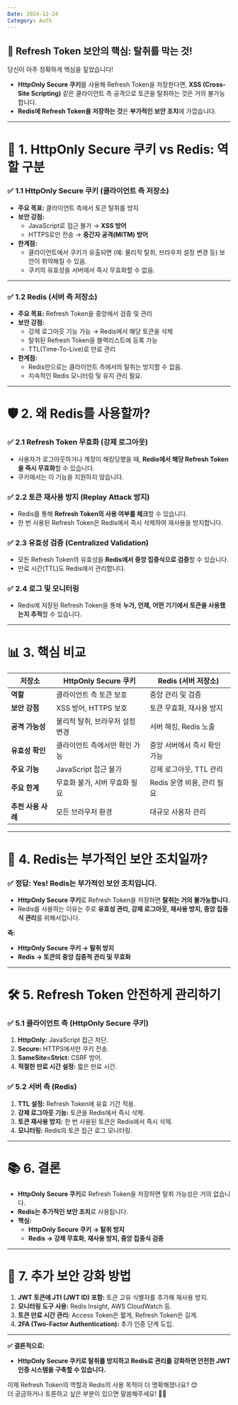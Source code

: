 ```yaml
---
Date: 2024-12-24
Category: Auth
---
```

## 🔐 **Refresh Token 보안의 핵심: 탈취를 막는 것!**

당신이 아주 정확하게 핵심을 짚었습니다!

- **HttpOnly Secure 쿠키**를 사용해 Refresh Token을 저장한다면, **XSS (Cross-Site Scripting)** 같은 클라이언트 측 공격으로 토큰을 탈취하는 것은 거의 불가능합니다.
- **Redis에 Refresh Token을 저장하는 것**은 **부가적인 보안 조치**에 가깝습니다.

---

# 🚀 **1. HttpOnly Secure 쿠키 vs Redis: 역할 구분**

### ✅ **1.1 HttpOnly Secure 쿠키 (클라이언트 측 저장소)**

- **주요 목표:** 클라이언트 측에서 토큰 탈취를 방지
- **보안 강점:**
    - JavaScript로 접근 불가 → **XSS 방어**
    - HTTPS로만 전송 → **중간자 공격(MITM) 방어**
- **한계점:**
    - 클라이언트에서 쿠키가 유출되면 (예: 물리적 탈취, 브라우저 설정 변경 등) 보안이 취약해질 수 있음.
    - 쿠키의 유효성을 서버에서 즉시 무효화할 수 없음.

---

### ✅ **1.2 Redis (서버 측 저장소)**

- **주요 목표:** Refresh Token을 중앙에서 검증 및 관리
- **보안 강점:**
    - 강제 로그아웃 기능 가능 → Redis에서 해당 토큰을 삭제
    - 탈취된 Refresh Token을 블랙리스트에 등록 가능
    - TTL(Time-To-Live)로 만료 관리
- **한계점:**
    - Redis만으로는 클라이언트 측에서의 탈취는 방지할 수 없음.
    - 지속적인 Redis 모니터링 및 유지 관리 필요.

---

# 🛡️ **2. 왜 Redis를 사용할까?**

### ✅ **2.1 Refresh Token 무효화 (강제 로그아웃)**

- 사용자가 로그아웃하거나 계정이 해킹당했을 때, **Redis에서 해당 Refresh Token을 즉시 무효화**할 수 있습니다.
- 쿠키에서는 이 기능을 지원하지 않습니다.

### ✅ **2.2 토큰 재사용 방지 (Replay Attack 방지)**

- Redis를 통해 **Refresh Token의 사용 여부를 체크**할 수 있습니다.
- 한 번 사용된 Refresh Token은 Redis에서 즉시 삭제하여 재사용을 방지합니다.

### ✅ **2.3 유효성 검증 (Centralized Validation)**

- 모든 Refresh Token의 유효성을 **Redis에서 중앙 집중식으로 검증**할 수 있습니다.
- 만료 시간(TTL)도 Redis에서 관리합니다.

### ✅ **2.4 로그 및 모니터링**

- Redis에 저장된 Refresh Token을 통해 **누가, 언제, 어떤 기기에서 토큰을 사용했는지 추적**할 수 있습니다.

---

# 📊 **3. 핵심 비교**

|**저장소**|**HttpOnly Secure 쿠키**|**Redis (서버 저장소)**|
|---|---|---|
|**역할**|클라이언트 측 토큰 보호|중앙 관리 및 검증|
|**보안 강점**|XSS 방어, HTTPS 보호|토큰 무효화, 재사용 방지|
|**공격 가능성**|물리적 탈취, 브라우저 설정 변경|서버 해킹, Redis 노출|
|**유효성 확인**|클라이언트 측에서만 확인 가능|중앙 서버에서 즉시 확인 가능|
|**주요 기능**|JavaScript 접근 불가|강제 로그아웃, TTL 관리|
|**주요 한계**|무효화 불가, 서버 무효화 필요|Redis 운영 비용, 관리 필요|
|**추천 사용 사례**|모든 브라우저 환경|대규모 사용자 관리|

---

# 🎯 **4. Redis는 부가적인 보안 조치일까?**

### ✅ **정답:** **Yes! Redis는 부가적인 보안 조치입니다.**

- **HttpOnly Secure 쿠키**로 Refresh Token을 저장하면 **탈취는 거의 불가능합니다.**
- Redis를 사용하는 이유는 주로 **유효성 관리, 강제 로그아웃, 재사용 방지, 중앙 집중식 관리**를 위해서입니다.

**즉:**

- **HttpOnly Secure 쿠키 → 탈취 방지**
- **Redis → 토큰의 중앙 집중적 관리 및 무효화**

---

# 🛠️ **5. Refresh Token 안전하게 관리하기**

### ✅ **5.1 클라이언트 측 (HttpOnly Secure 쿠키)**

1. **HttpOnly:** JavaScript 접근 차단.
2. **Secure:** HTTPS에서만 쿠키 전송.
3. **SameSite=Strict:** CSRF 방어.
4. **적절한 만료 시간 설정:** 짧은 만료 시간.

### ✅ **5.2 서버 측 (Redis)**

1. **TTL 설정:** Refresh Token에 유효 기간 적용.
2. **강제 로그아웃 기능:** 토큰을 Redis에서 즉시 삭제.
3. **토큰 재사용 방지:** 한 번 사용된 토큰은 Redis에서 즉시 삭제.
4. **모니터링:** Redis의 토큰 접근 로그 모니터링.

---

# 📚 **6. 결론**

- **HttpOnly Secure 쿠키**로 Refresh Token을 저장하면 탈취 가능성은 거의 없습니다.
- **Redis는 추가적인 보안 조치**로 사용됩니다.
- **핵심:**
    - **HttpOnly Secure 쿠키 → 탈취 방지**
    - **Redis → 강제 무효화, 재사용 방지, 중앙 집중식 검증**

---

# 🚀 **7. 추가 보안 강화 방법**

1. **JWT 토큰에 JTI (JWT ID) 포함:** 토큰 고유 식별자를 추가해 재사용 방지.
2. **모니터링 도구 사용:** Redis Insight, AWS CloudWatch 등.
3. **토큰 만료 시간 관리:** Access Token은 짧게, Refresh Token은 길게.
4. **2FA (Two-Factor Authentication):** 추가 인증 단계 도입.

---

**✅ 결론적으로:**

- **HttpOnly Secure 쿠키로 탈취를 방지하고 Redis로 관리를 강화하면 안전한 JWT 인증 시스템을 구축할 수 있습니다.**

이제 Refresh Token의 역할과 Redis의 사용 목적이 더 명확해졌나요? 😊  
더 궁금하거나 토론하고 싶은 부분이 있으면 말씀해주세요! 🚀🔑
